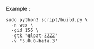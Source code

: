 Example :

    sudo python3 script/build.py \
      -n wex \
      -gid 155 \
      -gtk "glpat-ZZZZ"
      -v "5.0.0~beta.3"